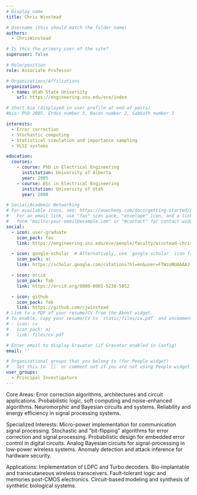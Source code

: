 ```yaml
---
# Display name
title: Chris Winstead

# Username (this should match the folder name)
authors:
  - ChrisWinstead

# Is this the primary user of the site?
superuser: false

# Role/position
role: Associate Professor

# Organizations/Affiliations
organizations:
  - name: Utah State University
    url: https://engineering.usu.edu/ece/index

# Short bio (displayed in user profile at end of posts)
#bio: PhD 2005, Erdos number 3, Bacon number 2, Sabbath number 3

interests:
  - Error correction
  - Stochastic computing
  - Statistical simulation and importance sampling
  - VLSI systems

education:
  courses:
    - course: PhD in Electrical Engineering
      institution: University of Alberta
      year: 2005
    - course: BSc in Electrical Engineering
      institution: University of Utah
      year: 2000

# Social/Academic Networking
# For available icons, see: https://wowchemy.com/docs/getting-started/page-builder/#icons
#   For an email link, use "fas" icon pack, "envelope" icon, and a link in the
#   form "mailto:your-email@example.com" or "#contact" for contact widget.
social:
  - icon: user-graduate
    icon_pack: fas
    link: https://engineering.usu.edu/ece/people/faculty/winstead-chris

  - icon: google-scholar  # Alternatively, use `google-scholar` icon from `ai` icon pack
    icon_pack: ai      
    link: https://scholar.google.com/citations?hl=en&user=FTWzoNUAAAAJ

  - icon: orcid
    icon_pack: fab
    link: https://orcid.org/0000-0001-5238-5852

  - icon: github
    icon_pack: fab
    link: https://github.com/cjwinstead
# Link to a PDF of your resume/CV from the About widget.
# To enable, copy your resume/CV to `static/files/cv.pdf` and uncomment the lines below.
# - icon: cv
#   icon_pack: ai
#   link: files/cv.pdf

# Enter email to display Gravatar (if Gravatar enabled in Config)
email: ''

# Organizational groups that you belong to (for People widget)
#   Set this to `[]` or comment out if you are not using People widget.
user_groups:
  - Principal Investigators
---
```


Core Areas: Error correction algorithms, architectures and circuit applications. Probabilistic logic, soft computing and noise-enhanced algorithms. Neuromorphic and Bayesian circuits and systems. Reliability and energy efficiency in signal processing systems.

Specialized Interests: Micro-power implementation for communication signal processing. Stochastic and "bit-flipping" algorithms for error correction and signal processing. Probabilistic design for embedded error control in digital circuits. Analog Bayesian circuits for signal-processing in low-power wireless systems. Anomaly detection and attack inference for hardware security.

Applications: Implementation of LDPC and Turbo decoders. Bio-implantable and transcutaneous wireless transceivers. Fault-tolerant logic and memories post-CMOS electronics. Circuit-based modeling and synthesis of synthetic biological systems.
